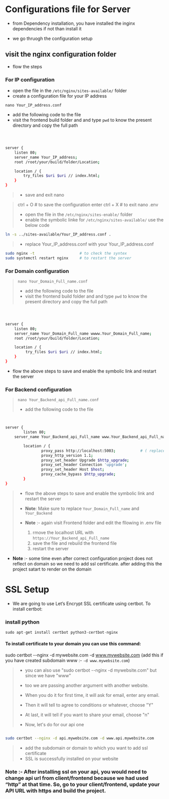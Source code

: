 # **Configurations file for Server**
- from Dependency installation, you have installed the inginx dependencies if not than install it

- we go thruogh the configuration setup

## visit the nginx configuration folder
- flow the steps

### For **IP configuration**

- open the file in the `/etc/nginx/sites-available/` folder
- create a configuration file for your IP address 

`nano Your_IP_address.conf`

- add the following code to the file
-  visit the frontend build folder and and type `pwd` to know the present directory and copy the full path
```bash



server {
    listen 80;
    server_name Your_IP_address;
    root /root/your/build/folder/Location;

    location / {
        try_files $uri $uri // index.html;
    }
}
```


> - save and exit nano

> ctrl + O             # to save the configuration 
> enter 
> ctrl + X             # to exit nano .env
> 
> 
> - open the file in the `/etc/nginx/sites-enable/` folder
> - enable the symbolic linke for `/etc/nginx/sites-available/`  use the below code


```bash
ln -s ../sites-available/Your_IP_address.conf .

```

> -  replace Your_IP_address.conf with your Your_IP_address.conf

```bash
sudo nginx -t                    # to check the syntex
sudo systemctl restart nginx     # to restart the server

```


### For **Domain configuration**

> `nano Your_Domain_Full_name.conf`
> 
> - add the following code to the file
> - visit the frontend build folder and and type `pwd` to know the present directory and copy the full path

```bash



server {
    listen 80;
    server_name Your_Domain_Full_name wwww.Your_Domain_Full_name;
    root /root/your/build/folder/Location;

    location / {
         try_files $uri $uri // index.html;
    }
}


```
- flow the above steps to save and enable the symbolic link and restart the server

  


### For **Backend configuration**

> `nano Your_Backend_api_Full_name.conf`
> 
> - add the following code to the file

```bash


server {
        listen 80;
	server_name Your_Backend_api_Full_name www.Your_Backend_api_Full_name;

        location / {
                proxy_pass http://localhost:5003;           # ( replace the 5003 port to your backend port )
                proxy_http_version 1.1;
                proxy_set_header Upgrade $http_upgrade;
                proxy_set_header Connection 'upgrade';
                proxy_set_header Host $host;
                proxy_cache_bypass $http_upgrade;
        }
}

```
> - flow the above steps to save and enable the symbolic link and restart the server
> 
> 
> 
> - **Note**: Make sure to replace `Your_Domain_Full_name` and `Your_Backend` 
> - **Note** :- again visit Frontend folder and edit the fllowing in .env file
>    1. rmove the localhost URL with `https://Your_Backend_api_Full_name` 
>    2. save the file and rebuild the frontend file
>    3. restart the server
> 
- **Note** :- some time even after correct configuration project does not reflect on domain so we need to add ssl certificate. after adding this the project satart to render on the domain

   
# SSL Setup
- We are going to use Let’s Encrypt SSL certificate using certbot. To install certbot:

### install python 

```py
sudo apt-get install certbot python3-certbot-nginx

```

####  To install certificate to your domain you can use this command:

sudo certbot --nginx -d mywebsite.com -d www.mywebsite.com (add this if you have created subdomain www :- `-d www.mywebsite.com`)

> - you can also use "sudo certbot --nginx -d mywebsite.com" but since we have "www"
> - too we are passing another argument with another website.
> - When you do it for first time, it will ask for email, enter any email.
> - Then it will tell to agree to conditions or whatever, choose "Y"
> - At last, it will tell if you want to share your email, choose "n"
> 
> -  Now, let's do for our api one

```bash

sudo certbot --nginx -d api.mywebsite.com -d www.api.mywebsite.com
```

> - add the subdomain or domain to which you want to add ssl certificate
> - SSL is successfully installed on your website

### **Note** :- After installing ssl on your api, you would need to change api url from client/frontend because we had used “http” at that time. So, go to your client/frontend, update your API URL with https and build the project.

```
